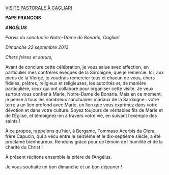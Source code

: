 [VISITE PASTORALE À CAGLIARI](/content/francesco/fr/travels/2013/inside/documents/papa-francesco-cagliari-20130922.html)

**PAPE FRANÇOIS**

***ANGÉLUS***

*Parvis du sanctuaire Notre-Dame de Bonaria, Cagliari*

*Dimanche 22 septembre 2013*

*Chers frères et sœurs,*

Avant de conclure cette célébration, je vous salue avec affection, en particulier mes confrères évêques de la Sardaigne, que je remercie. Ici, aux pieds de la Vierge, je voudrais remercier tous et chacun de vous, chers fidèles, prêtres, religieux et religieuses, les autorités et, de manière particulière, ceux qui ont collaboré pour organiser cette visite. Je veux surtout vous confier à Marie, Notre-Dame de Bonaria. Mais en ce moment, je pense à tous les nombreux sanctuaires mariaux de la Sardaigne : votre terre a un lien profond avec Marie, un lien que vous exprimez dans votre dévotion et dans votre culture. Soyez toujours de véritables fils de Marie et de l’Église, et témoignez-en à travers votre vie, en suivant l’exemple des saints !

À ce propos, rappelons qu’hier, à Bergame, Tommaso Acerbis da Olera, frère Capucin, qui a vécu entre le seizième et le dix-septième siècle, a été proclamé bienheureux. Rendons grâce pour ce témoin de l’humilité et de la charité du Christ !

À présent récitons ensemble la prière de l’Angélus.

Je vous souhaite un bon dimanche et un bon déjeuner !